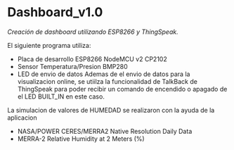 # Dashboard_v1.0
_Creación de dashboard utilizando ESP8266 y ThingSpeak._

El siguiente programa utiliza:
- Placa de desarrollo ESP8266 NodeMCU v2 CP2102
- Sensor Temperatura/Presion BMP280
- LED de envio de datos
Ademas de el envio de datos para la visualizacion online, se utiilza la funcionalidad de TalkBack de ThingSpeak para poder recibir un comando de encendido o apagado de el LED BUILT_IN en este caso.

La simulacion de valores de HUMEDAD se realizaron con la ayuda de la aplicacion 
- NASA/POWER CERES/MERRA2 Native Resolution Daily Data 
- MERRA-2 Relative Humidity at 2 Meters (%) 
